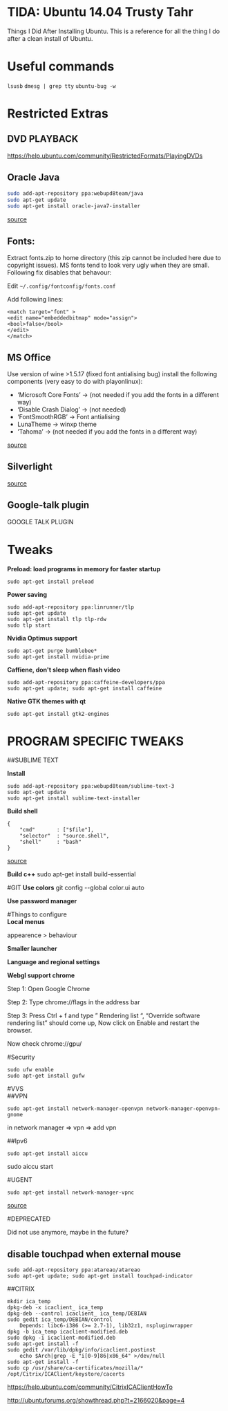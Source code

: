 TIDA: Ubuntu 14.04 Trusty Tahr
====

Things I Did After Installing Ubuntu. This is a reference for all the thing I do after a clean install of Ubuntu.



# Useful commands

`lsusb`
`dmesg | grep tty`
`ubuntu-bug -w`

# Restricted Extras

## DVD PLAYBACK

https://help.ubuntu.com/community/RestrictedFormats/PlayingDVDs

## Oracle Java

```bash
sudo add-apt-repository ppa:webupd8team/java
sudo apt-get update
sudo apt-get install oracle-java7-installer
```

[source](http://www.webupd8.org/2012/01/install-oracle-java-jdk-7-in-ubuntu-via.html)

## Fonts:

Extract fonts.zip to home directory (this zip cannot be included here due to copyright issues). MS fonts tend to look very ugly when they are small. Following fix disables that behavour:

Edit `~/.config/fontconfig/fonts.conf`

Add following lines:
```
<match target="font" >
<edit name="embeddedbitmap" mode="assign">
<bool>false</bool>
</edit>
</match>
```

## MS Office

Use version of wine >1.5.17 (fixed font antialising bug)
install the following components (very easy to do with playonlinux):
- ‘Microsoft Core Fonts’  -> (not needed if you add the fonts in a different way)
- ‘Disable Crash Dialog’  -> (not needed)
- ‘FontSmoothRGB’         -> Font antialising
- LunaTheme                  -> winxp theme
- ‘Tahoma’                     -> (not needed if you add the fonts in a different way)

[source](http://rmitc.org/2013/04/ultimate-microsoft-office-2010-installation-on-ubuntu/comment-page-1)

## Silverlight

[source](http://www.webupd8.org/2013/08/pipelight-use-silverlight-in-your-linux.html)

## Google-talk plugin
GOOGLE TALK PLUGIN




# Tweaks

**Preload: load programs in memory for faster startup**
```
sudo apt-get install preload
```

**Power saving**

```
sudo add-apt-repository ppa:linrunner/tlp
sudo apt-get update
sudo apt-get install tlp tlp-rdw
sudo tlp start
```

**Nvidia Optimus support**

```
sudo apt-get purge bumblebee*
sudo apt-get install nvidia-prime
```

**Caffiene, don't sleep when flash video**

```
sudo add-apt-repository ppa:caffeine-developers/ppa
sudo apt-get update; sudo apt-get install caffeine
```

**Native GTK themes with qt**
```
sudo apt-get install gtk2-engines
```



# PROGRAM SPECIFIC TWEAKS

##SUBLIME TEXT

**Install**

```
sudo add-apt-repository ppa:webupd8team/sublime-text-3
sudo apt-get update
sudo apt-get install sublime-text-installer
```

**Build shell**

```
{
    "cmd"       : ["$file"],
    "selector"  : "source.shell",
    "shell"     : "bash"
}
```

[source](http://www.webupd8.org/2013/11/y-ppa-manager-0992-adds-support-for.html)

**Build c++**
sudo apt-get install build-essential

#GIT
**Use colors**
git config --global color.ui auto

**Use password manager**


#Things to configure	
**Local menus**

appearence > behaviour

**Smaller launcher**

**Language and regional settings**

**Webgl support chrome**

Step 1: Open Google Chrome

Step 2: Type chrome://flags in the address bar

Step 3: Press Ctrl + f and type ” Rendering list “, “Override software rendering list” should come up, Now click on Enable and restart the browser.

Now check chrome://gpu/


#Security

```
sudo ufw enable
sudo apt-get install gufw
```

#VVS	
##VPN

```
sudo apt-get install network-manager-openvpn network-manager-openvpn-gnome
```
in network manager => vpn => add vpn

##Ipv6

```
sudo apt-get install aiccu
```
sudo aiccu start


#UGENT

`sudo apt-get install network-manager-vpnc`

[source](https://helpdesk.ugent.be/vpn/linux.php)


#DEPRECATED

Did not use anymore, maybe in the future?

## disable touchpad when external mouse
```
sudo add-apt-repository ppa:atareao/atareao
sudo apt-get update; sudo apt-get install touchpad-indicator
```

##CITRIX

```
mkdir ica_temp
dpkg-deb -x icaclient_ ica_temp
dpkg-deb --control icaclient_ ica_temp/DEBIAN
sudo gedit ica_temp/DEBIAN/control
	Depends: libc6-i386 (>= 2.7-1), lib32z1, nspluginwrapper
dpkg -b ica_temp icaclient-modified.deb
sudo dpkg -i icaclient-modified.deb
sudo apt-get install -f
sudo gedit /var/lib/dpkg/info/icaclient.postinst
	echo $Arch|grep -E "i[0-9]86|x86_64" >/dev/null
sudo apt-get install -f
sudo cp /usr/share/ca-certificates/mozilla/* /opt/Citrix/ICAClient/keystore/cacerts
```
https://help.ubuntu.com/community/CitrixICAClientHowTo

http://ubuntuforums.org/showthread.php?t=2166020&page=4






